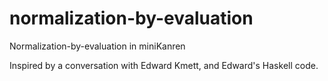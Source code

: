 # normalization-by-evaluation

Normalization-by-evaluation in miniKanren

Inspired by a conversation with Edward Kmett, and Edward's Haskell code.
